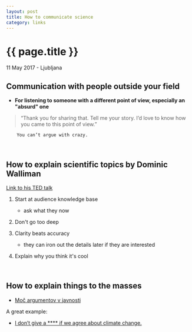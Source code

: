 ```yaml
---
layout: post
title: How to communicate science
category: links
---
```


{{ page.title }}
================

<p class="meta">11 May 2017 - Ljubljana</p>

## Communication with people outside your field

- **For listening to someone with a different point of view, especially an "absurd" one** 

>“Thank you for sharing that. Tell me your story. I’d love to know how you came to this point of view.” 

        You can’t argue with crazy.

<br>

## How to explain scientific topics by Dominic Walliman
[Link to his TED talk](https://www.youtube.com/watch?v=ARWBdfWpDyc)

1. Start at audience knowledge base
   * ask what they now

2. Don't go too deep

3. Clarity beats accuracy
   * they can iron out the details later if they are interested
   
4. Explain why you think it's cool

<br>

## How to explain things to the masses
  
- [Moč argumentov v javnosti](http://www.kvarkadabra.net/2017/04/argumenti-v-javnosti/?utm_source=feedburner&utm_medium=feed&utm_campaign=Feed%3A+kvarkadabra+%28Kvarkadabra%29)

A great example: 
- [I don’t give a **** if we agree about climate change.](https://www.facebook.com/notes/arnold-schwarzenegger/i-dont-give-a-if-we-agree-about-climate-change/10153855713574658)

